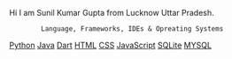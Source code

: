 
Hi I am  Sunil Kumar Gupta from Lucknow Uttar Pradesh.

            Language, Frameworks, IDEs & Opreating Systems
<!--   Python , Java , Dart , HTML , CSS JavaScript , SQLite , MySQL  -->

<a href="https://docs.python.org/3/">Python</a>
<a href="https://docs.python.org/3/">Java</a>
<a href="https://docs.python.org/3/">Dart</a>
<a href="https://docs.python.org/3/">HTML</a>
<a href="https://docs.python.org/3/">CSS</a>
<a href="https://docs.python.org/3/">JavaScript</a>
<a href="https://docs.python.org/3/">SQLite</a>
<a href="https://docs.python.org/3/">MYSQL</a>  


